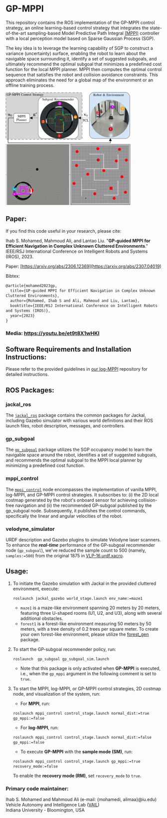 # GP-MPPI

This repository contains the ROS implementation of the GP-MPPI control strategy, an online learning-based control strategy that integrates the state-of-the-art sampling-based Model Predictive Path Integral [(MPPI)](https://arc.aiaa.org/doi/pdf/10.2514/1.G001921) controller with a local perception model based on Sparse Gaussian Process (SGP).

The key idea is to leverage the learning capability of SGP to construct a variance (uncertainty) surface, enabling the robot to learn about the navigable space surrounding it, identify a set of suggested subgoals, and ultimately recommend the optimal subgoal that minimizes a predefined cost function for the local MPPI planner. MPPI then computes the optimal control sequence that satisfies the robot and collision avoidance constraints. This approach eliminates the need for a global map of the environment or an offline training process.

<img src="media/GP-MPPI-Architecture.png" alt="GP-MPPI-Architecture" width="400"> <img src="media/MU1_SM_T2_2x.gif" alt="Maze 1, Sample Mode (SM)" width="400">

## Paper:

If you find this code useful in your research, please cite:

Ihab S. Mohamed, Mahmoud Ali, and Lantao Liu. "**GP-guided MPPI for Efficient Navigation in Complex Unknown Cluttered Environments**." IEEE/RSJ International Conference on Intelligent Robots and Systems (IROS), 2023.

Paper: [https://arxiv.org/abs/2306.12369](https://arxiv.org/abs/2307.04019)

Bibtex:
```
@article{mohamed2023gp,
  title={GP-guided MPPI for Efficient Navigation in Complex Unknown Cluttered Environments},
  author={Mohamed, Ihab S and Ali, Mahmoud and Liu, Lantao},
  booktitle={IEEE/RSJ International Conference on Intelligent Robots and Systems (IROS)},
  year={2023}
}
```

### Media: https://youtu.be/et9t8X1wHKI

## Software Requirements and Installation Instructions:
 Please refer to the provided guidelines in [our log-MPPI](https://github.com/IhabMohamed/log-MPPI_ros#software-requirements) repository for detailed instructions. 

## ROS Packages:

### jackal_ros
The [`jackal_ros`](https://github.com/IhabMohamed/GP-MPPI/tree/main/jackal_ros) package contains the common packages for Jackal, including Gazebo simulator with various world definitions and their ROS launch files, robot description, messages, and controllers. 

### gp_subgoal
The [`gp_subgoal`](https://github.com/IhabMohamed/GP-MPPI/tree/main/gp_subgoal) package utilizes the SGP occupancy model to learn the navigable space around the robot, identifies a set of suggested subgoals, and recommends the optimal subgoal to the MPPI local planner by minimizing a predefined cost function.

### mppi_control
The [`mppi_control`](https://github.com/IhabMohamed/GP-MPPI/tree/main/mppi_control) node encompasses the implementation of vanilla MPPI, log-MPPI, and GP-MPPI control strategies. It subscribes to: (i) the 2D local costmap generated by the robot's onboard sensor for achieving collision-free navigation and (ii) the recommended GP-subgoal published by the gp_subgoal node. Subsequently, it publishes the control commands, specifically the linear and angular velocities of the robot.

### velodyne_simulator
URDF description and Gazebo plugins to simulate Velodyne laser scanners. To enhance the **_real-time_** performance of the GP-subgoal recommender node (`gp_subgoal`), we've reduced the sample count to 500 (namely, `samples:=500`) from the original 1875 in [VLP-16.urdf.xacro](https://github.com/IhabMohamed/GP-MPPI/blob/b7faf0006f1730d14fbecce75b2f87f48c5e7671/velodyne_simulator/velodyne_description/urdf/VLP-16.urdf.xacro#L16).

## Usage: 
1. To initiate the Gazebo simulation with Jackal in the provided cluttered environment, execute:
	```
	roslaunch jackal_gazebo world_stage.launch env_name:=maze1
	```
 	* `maze1` is a maze-like environment spanning 20 meters by 20 meters, featuring three U-shaped rooms (U1, U2, and U3), along with several additional obstacles.
 	* `forest1` is a forest-like environment measuring 50 meters by 50 meters, with a tree density of 0.2 trees per square meter. To create your own forest-like environment, please utilize the [forest_gen](https://github.com/ethz-asl/forest_gen) package.

2. To start the GP-subgoal recommender policy, run:
	```
 	roslaunch  gp_subgoal gp_subgoal_sim.launch
 	```
 	* Note that this package is only activated when **GP-MPPI** is executed, i.e., when the `gp_mppi` argument in the following comment is set to `true`.

4. To start the MPPI, log-MPPI, or GP-MPPI control strategies, 2D costmap node, and visualization of the system, run:
 	* For **MPPI**, run:
	```
	roslaunch mppi_control control_stage.launch normal_dist:=true gp_mppi:=false
	```
	* For **log-MPPI**, run:
	```
	roslaunch mppi_control control_stage.launch normal_dist:=false gp_mppi:=false
	```
 	* To execute **GP-MPPI** with the **sample mode (SM)**, run: 
	```
	roslaunch mppi_control control_stage.launch gp_mppi:=true recovery_mode:=false
	```
   To enable the **recovery mode (RM)**, set `recovery_mode` to `true`.

### Primary code maintainer:
Ihab S. Mohamed and Mahmoud Ali (e-mail: {mohamedi, alimaa}@iu.edu)\
Vehicle Autonomy and Intelligence Lab ([VAIL](https://vail.sice.indiana.edu/))\
Indiana University - Bloomington, USA


